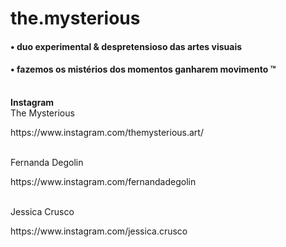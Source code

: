 # the.mysterious

<h4>• duo experimental & despretensioso das artes visuais</h4>
<h4>• fazemos os mistérios dos momentos ganharem movimento ™</h4>
<br>
<b>Instagram</b><br>
The Mysterious
<p>https://www.instagram.com/themysterious.art/</p><br>
Fernanda Degolin
<p>https://www.instagram.com/fernandadegolin</p><br>
Jessica Crusco
<p>https://www.instagram.com/jessica.crusco</p>
